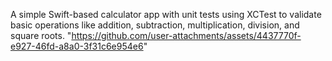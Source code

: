 A simple Swift-based calculator app with unit tests using XCTest to validate basic operations like addition, subtraction, multiplication, division, and square roots.
"https://github.com/user-attachments/assets/4437770f-e927-46fd-a8a0-3f31c6e954e6"


